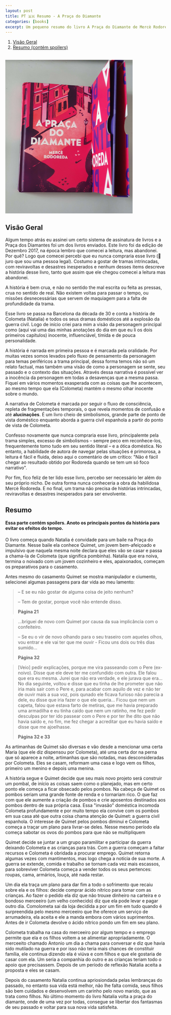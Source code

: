 ```yaml
---
layout: post
title: PT 🇧🇷 Resumo - A Praça do Diamante
categories: [books]
excerpt: Um pequeno resumo do livro A Praça do Diamante de Mercè Rodoreda
---
```


1.  [Visão Geral](#org853b7e9)
2.  [Resumo (contém spoilers)](#orgbf7049c)

<br>
<img src="/images/2020-06-28-a-praca-do-diamante/20200628_124134.jpg" alt="A praça do Diamante" style="width:400px;"/>


<a id="org853b7e9"></a>


## Visão Geral

Algum tempo atrás eu assinei um certo sistema de assinatura de livros e a Praça dos Diamantes foi um dos livros enviados. Este livro foi da edição de Dezembro 2017, na época lembro que comecei a leitura, mas abandonei. Por quê? Logo que comecei percebi que eu nunca compraria esse livro (👀 juro que sou uma pessoa legal). Costumo a gostar de tramas intrincadas, com reviravoltas e desastres inesperados e nenhum desses items descreve a história desse livro, tanto que assim que ele chegou comecei a leitura mas abandonei.


A história é bem crua, e não no sentido the mal escrita ou feita as pressas, crua no sentido de real. Não existem voltas para passar o tempo, ou missões desnecessárias que servem de maquiagem para a falta de profundidade da trama.


Esse livro se passa na Barcelona da década de 30 e conta a história de Colometa (Natalia) e todos os seus dramas domésticos até a explosão da guerra civil. Logo de início criei para mim a visão da personagem principal como (aqui vai uma das minhas anotações do dia em que eu li os dois primeiros capítulos) inocente, influenciável, tímida e de pouca personalidade.

A história é narrada em primeira pessoa e é marcada pela oralidade. Por muitas vezes somos levados pelo fluxo de pensamento da personagem para temas periféricos a trama principal, dessa forma temos não só um relato factual, mas também uma visão de como a personagem se sente, seu passado e o contexto das situações. Através dessa narrativa é possível ver a inocência da personagem em todas a desavenças que a mesma passa. Fiquei em vários momentos exasperada com as coisas que lhe acontecem, ao mesmo tempo que ela (Colometa) mantém o mesmo olhar inocente sobre o mundo.

A narrativa de Colometa é marcada por seguir o fluxo de consciência, repleta de fragmentações temporais, o que revela momentos de confusão e até **alucinações**. É um livro cheio de simbolismos, grande parte de ponto de vista doméstico enquanto aborda a guerra civil espanhola a partir do ponto de vista de Colometa.

Confesso novamente que nunca compraria esse livro, principalemte pela trama simples, excesso de simbolismos &#x2013; sempre peco em reconhece-los, frequentemente tomo tudo em seu sentido literal &#x2013; e a ótica doméstica. No entanto, a habilidade de autora de navegar pelas situações é primorosa, a leitura é fácil e fluida, deixo aqui o comentário de um crítico: "Não é fácil chegar ao resultado obtido por Rodoreda quando se tem um só foco narrativo".

Por fim, fico feliz de ter lido esse livro, percebo ser necessário ler além do seu próprio nicho. De outra forma nunca conheceria a obra da habilidosa Mercè Rodoreda. E no final, um trama não precisa de histórias intrincadas, reviravoltas e desastres inesperados para ser envolvente.


<a id="orgbf7049c"></a>

## Resumo
#### Essa parte contém spoilers. Anoto os principais pontos da história para evitar os efeitos do tempo.

O livro começa quando Natalia é convidade para um baile na Praça do Diamante. Nesse baile ela conhece Quimet, um jovem bem-afeiçoado e impulsivo que naquela mesma noite declara que eles vão se casar e passa a chama-la de Colometa (que significa pombinha). Natalia que era noiva, termina o noivado com um jovem cozinheiro e eles, apaixonados, começam os preparativos para o casamento.


Antes mesmo do casamento Quimet se mostra manipulador e ciumento, selecionei algumas passagens para dar vida ao meu lamento:

> &ndash;   E se eu não gostar de alguma coisa de jeito nenhum?
>
> &ndash;   Tem de gostar, porque você não entende disso.
>
> **Página 21**


> &#x2026;briguei de novo com Quimet por causa da sua implicância com o confeiteiro.
>
> &ndash;   Se eu o vir de novo olhando para o seu traseiro com aqueles olhos, vou entrar e ele vai ter que me ouvir - Ficou uns dois ou três dias sumido&#x2026;
>
> **Página 32**

> [Veio] pedir explicações, porque me vira passeando com o Pere (ex-noivo). Disse que ele deve ter me confundido com outra. Ele falou que era eu mesma. Jurei que não era verdade, e ele jurava que era&#x2026; No dia seguinte, voltou e disse que eu tinha de lhe prometer que não iria mais sair com o Pere e, para acabar com aquilo de vez e não ter de ouvir mais a sua voz, pois qunado ele ficava furioso não parecia a dele, eu disse que iria fazer o que ele queria&#x2026; Ficou que nem um capeta, falou que estava farto de metiras, que me havia preparado uma armadilha e eu tinha caído que nem um ratinho, me fez pedir desculpas por ter ido passear com o Pere e por ter lhe dito que não havia saído e, no fim, me fez chegar a acreditar que eu havia saído e disse que me ajoelhasse.
>
> **Página 32 e 33**

As artimanhas de Quimet são diversas e vão desde a mencionar uma certa Maria (que ele diz dispensou por Colometa), até uma certa dor na perna que só aparece a noite, artimanhas que são notadas, mas desconsideradas por Colometa. Eles se casam, reformam uma casa e logo vem os filhos, primeiro um menino e depois uma menina.

A história segue e Quimet decide que seu mais novo projeto será construir um pombal, de início as coisas saem como o planejado, mas em certo ponto ele começa a ficar obsecado pelos pombos. Na cabeça de Quimet os pombos seriam uma grande fonte de renda e o tornariam rico. O que faz com que ele aumente a criação de pombos e crie aposentos destinados aos pombos dentro de sua própria casa. Essa "invasão" doméstica incomoda Colometa profundamente e por muito tempo ela convive com os pombos em sua casa até que outra coisa chama atenção de Quimet: a guerra civil espanhola. O interesse de Quimet pelos pombos diminui e Colometa começa a traçar um plano para livrar-se deles. Nesse mesmo período ela começa sabotar os ovos do pombos para que não se multipliquem

Quimet decide se juntar a um grupo paramilitar e participar da guerra deixando Colometa e as crianças para trás. Com a guerra começam a faltar recursos e Colometa é obridada a procurar emprego. Quimet retorna algumas vezes com mantimentos, mas logo chega a notícia de sua morte. A guerra se extende, comida e trabalho se tornam cada vez mais escassos, para sobreviver Colometa começa a vender todos os seus pertences: roupas, cama, armários, louça, até nada restar.

Um dia ela traça um plano para dar fim a todo o sofrimento que recaiu sobre ela e os filhos: decide comprar ácido nítrico para tomar com as crianças. Ao fazer o pedido ela diz que não trouxe dinheiro na carteira e o bondoso merceeiro (um velho conhecido) diz que ela pode levar e pagar outro dia. Comolometa sai da loja decidida a por um fim em tudo quando é surpreendida pelo mesmo merceeiro que lhe oferece um serviço de arrumadeira, ela aceita e ele a manda embora com vários suprimentos. Antes de ir Colometa devolve o ácido nítrico pondo um fim em seu plano.

Colometa trabalha na casa do merceeiro por algum tempo e o emprego permite que ela e os filhos voltem a se alimentar apropriadamente. O merceeito chamado Antonio um dia a chama para conversar e diz que havia sido mutilado na guerra e por isso não teria mais chances de constituir família, ele continua dizendo ela é viúva e com filhos e que ele gostaria de casar com ela. Um seria a companhia do outro e as crianças teriam todo o apoio que precisassem. Depois de um período de reflexão Natalia aceita a proposta e eles se casam.

Depois do casamento Natalia continua apriosiondada pelas lembranças do passado, no entanto sua vida está melhor, não lhe falta comida, seus filhos são bem cuidados e desenvolvem um carinho pelo novo marido, que as trata como filhos. No último momento do livro Natalia volta a praça do diamante, onde de uma vez por todas, consegue se libertar dos fantasmas de seu passado e voltar para sua nova vida satisfeita.
